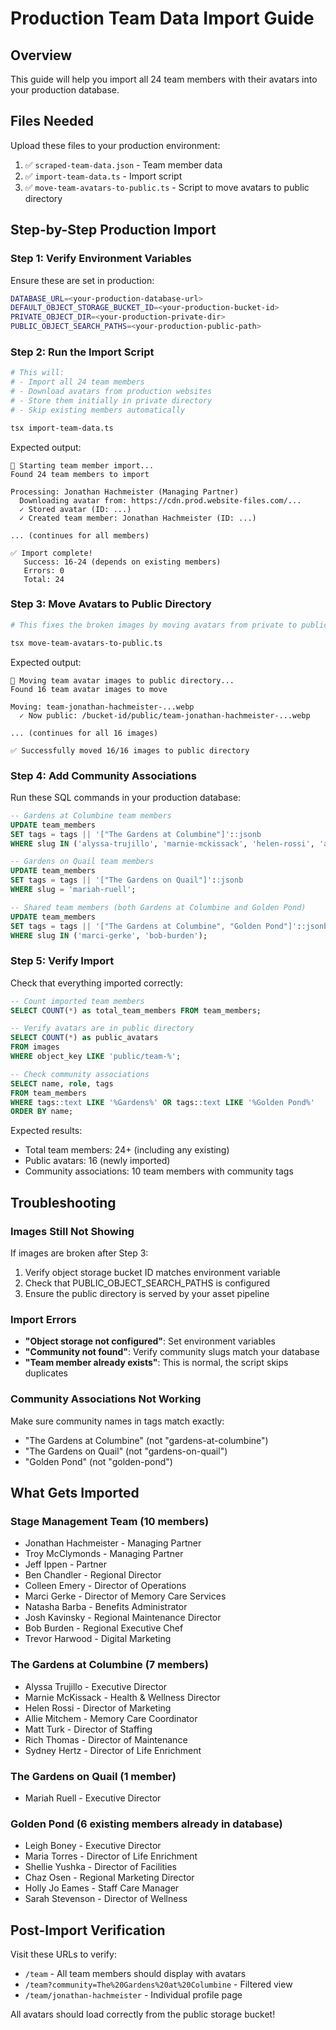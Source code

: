 # Production Team Data Import Guide

## Overview
This guide will help you import all 24 team members with their avatars into your production database.

## Files Needed
Upload these files to your production environment:
1. ✅ `scraped-team-data.json` - Team member data
2. ✅ `import-team-data.ts` - Import script
3. ✅ `move-team-avatars-to-public.ts` - Script to move avatars to public directory

## Step-by-Step Production Import

### Step 1: Verify Environment Variables
Ensure these are set in production:
```bash
DATABASE_URL=<your-production-database-url>
DEFAULT_OBJECT_STORAGE_BUCKET_ID=<your-production-bucket-id>
PRIVATE_OBJECT_DIR=<your-production-private-dir>
PUBLIC_OBJECT_SEARCH_PATHS=<your-production-public-path>
```

### Step 2: Run the Import Script
```bash
# This will:
# - Import all 24 team members
# - Download avatars from production websites
# - Store them initially in private directory
# - Skip existing members automatically

tsx import-team-data.ts
```

Expected output:
```
🚀 Starting team member import...
Found 24 team members to import

Processing: Jonathan Hachmeister (Managing Partner)
  Downloading avatar from: https://cdn.prod.website-files.com/...
  ✓ Stored avatar (ID: ...)
  ✓ Created team member: Jonathan Hachmeister (ID: ...)

... (continues for all members)

✅ Import complete!
   Success: 16-24 (depends on existing members)
   Errors: 0
   Total: 24
```

### Step 3: Move Avatars to Public Directory
```bash
# This fixes the broken images by moving avatars from private to public

tsx move-team-avatars-to-public.ts
```

Expected output:
```
🔧 Moving team avatar images to public directory...
Found 16 team avatar images to move

Moving: team-jonathan-hachmeister-...webp
  ✓ Now public: /bucket-id/public/team-jonathan-hachmeister-...webp

... (continues for all 16 images)

✅ Successfully moved 16/16 images to public directory
```

### Step 4: Add Community Associations
Run these SQL commands in your production database:

```sql
-- Gardens at Columbine team members
UPDATE team_members 
SET tags = tags || '["The Gardens at Columbine"]'::jsonb
WHERE slug IN ('alyssa-trujillo', 'marnie-mckissack', 'helen-rossi', 'allie-mitchem', 'matt-turk', 'rich-thomas', 'sydney-hertz');

-- Gardens on Quail team members
UPDATE team_members 
SET tags = tags || '["The Gardens on Quail"]'::jsonb
WHERE slug = 'mariah-ruell';

-- Shared team members (both Gardens at Columbine and Golden Pond)
UPDATE team_members 
SET tags = tags || '["The Gardens at Columbine", "Golden Pond"]'::jsonb
WHERE slug IN ('marci-gerke', 'bob-burden');
```

### Step 5: Verify Import
Check that everything imported correctly:

```sql
-- Count imported team members
SELECT COUNT(*) as total_team_members FROM team_members;

-- Verify avatars are in public directory
SELECT COUNT(*) as public_avatars 
FROM images 
WHERE object_key LIKE 'public/team-%';

-- Check community associations
SELECT name, role, tags 
FROM team_members 
WHERE tags::text LIKE '%Gardens%' OR tags::text LIKE '%Golden Pond%'
ORDER BY name;
```

Expected results:
- Total team members: 24+ (including any existing)
- Public avatars: 16 (newly imported)
- Community associations: 10 team members with community tags

## Troubleshooting

### Images Still Not Showing
If images are broken after Step 3:
1. Verify object storage bucket ID matches environment variable
2. Check that PUBLIC_OBJECT_SEARCH_PATHS is configured
3. Ensure the public directory is served by your asset pipeline

### Import Errors
- **"Object storage not configured"**: Set environment variables
- **"Community not found"**: Verify community slugs match your database
- **"Team member already exists"**: This is normal, the script skips duplicates

### Community Associations Not Working
Make sure community names in tags match exactly:
- "The Gardens at Columbine" (not "gardens-at-columbine")
- "The Gardens on Quail" (not "gardens-on-quail")
- "Golden Pond" (not "golden-pond")

## What Gets Imported

### Stage Management Team (10 members)
- Jonathan Hachmeister - Managing Partner
- Troy McClymonds - Managing Partner
- Jeff Ippen - Partner
- Ben Chandler - Regional Director
- Colleen Emery - Director of Operations
- Marci Gerke - Director of Memory Care Services
- Natasha Barba - Benefits Administrator
- Josh Kavinsky - Regional Maintenance Director
- Bob Burden - Regional Executive Chef
- Trevor Harwood - Digital Marketing

### The Gardens at Columbine (7 members)
- Alyssa Trujillo - Executive Director
- Marnie McKissack - Health & Wellness Director
- Helen Rossi - Director of Marketing
- Allie Mitchem - Memory Care Coordinator
- Matt Turk - Director of Staffing
- Rich Thomas - Director of Maintenance
- Sydney Hertz - Director of Life Enrichment

### The Gardens on Quail (1 member)
- Mariah Ruell - Executive Director

### Golden Pond (6 existing members already in database)
- Leigh Boney - Executive Director
- Maria Torres - Director of Life Enrichment
- Shellie Yushka - Director of Facilities
- Chaz Osen - Regional Marketing Director
- Holly Jo Eames - Staff Care Manager
- Sarah Stevenson - Director of Wellness

## Post-Import Verification

Visit these URLs to verify:
- `/team` - All team members should display with avatars
- `/team?community=The%20Gardens%20at%20Columbine` - Filtered view
- `/team/jonathan-hachmeister` - Individual profile page

All avatars should load correctly from the public storage bucket!
